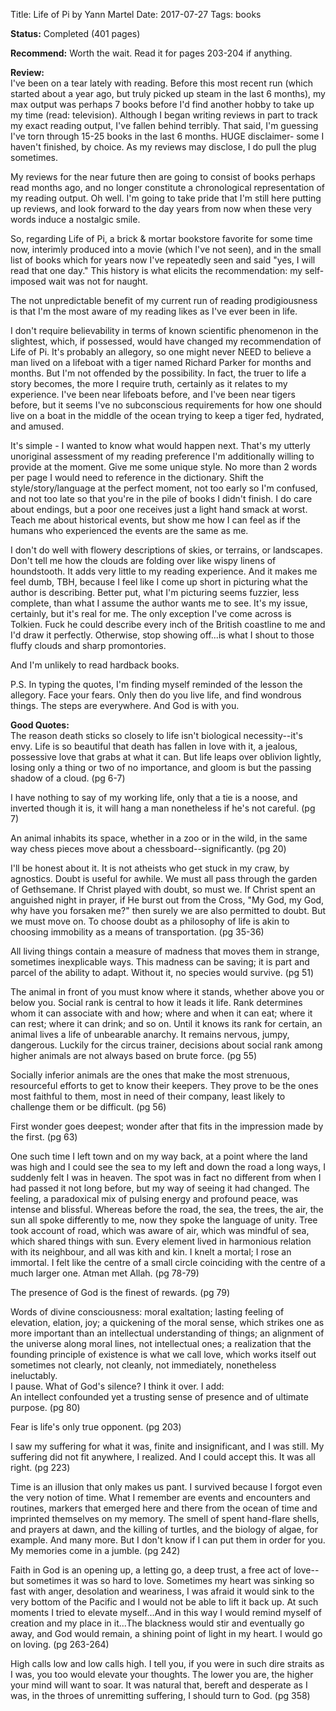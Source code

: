Title: Life of Pi by Yann Martel
Date: 2017-07-27
Tags: books

**Status:** Completed (401 pages)

**Recommend:** Worth the wait. Read it for pages 203-204 if anything. 

**Review:**  
I've been on a tear lately with reading. Before this most recent run (which started about a year ago, but truly picked up steam in the last 6 months), my max output was perhaps 7 books before I'd find another hobby to take up my time (read: television). Although I began writing reviews in part to track my exact reading output, I've fallen behind terribly. That said, I'm guessing I've torn through 15-25 books in the last 6 months. HUGE disclaimer- some I haven't finished, by choice. As my reviews may disclose, I do pull the plug sometimes.  

My reviews for the near future then are going to consist of books perhaps read months ago, and no longer constitute a chronological representation of my reading output. Oh well. I'm going to take pride that I'm still here putting up reviews, and look forward to the day years from now when these very words induce a nostalgic smile. 

So, regarding Life of Pi, a brick & mortar bookstore favorite for some time now, interimly produced into a movie (which I've not seen), and in the small list of books which for years now I've repeatedly seen and said "yes, I will read that one day." This history is what elicits the recommendation: my self-imposed wait was not for naught. 

The not unpredictable benefit of my current run of reading prodigiousness is that I'm the most aware of my reading likes as I've ever been in life. 

I don't require believability in terms of known scientific phenomenon in the slightest, which, if possessed, would have changed my recommendation of Life of Pi. It's probably an allegory, so one might never NEED to believe a man lived on a lifeboat with a tiger named Richard Parker for months and months. But I'm not offended by the possibility. In fact, the truer to life a story becomes, the more I require truth, certainly as it relates to my experience. I've been near lifeboats before, and I've been near tigers before, but it seems I've no subconscious requirements for how one should live on a boat in the middle of the ocean trying to keep a tiger fed, hydrated, and amused. 

It's simple - I wanted to know what would happen next. That's my utterly unoriginal assessment of my reading preference I'm additionally willing to provide at the moment. Give me some unique style. No more than 2 words per page I would need to reference in the dictionary. Shift the style/story/language at the perfect moment, not too early so I'm confused, and not too late so that you're in the pile of books I didn't finish. I do care about endings, but a poor one receives just a light hand smack at worst. Teach me about historical events, but show me how I can feel as if the humans who experienced the events are the same as me.

I don't do well with flowery descriptions of skies, or terrains, or landscapes. Don't tell me how the clouds are folding over like wispy linens of houndstooth. It adds very little to my reading experience. And it makes me feel dumb, TBH, because I feel like I come up short in picturing what the author is describing. Better put, what I'm picturing seems fuzzier, less complete, than what I assume the author wants me to see. It's my issue, certainly, but it's real for me. The only exception I've come across is Tolkien. Fuck he could describe every inch of the British coastline to me and I'd draw it perfectly. Otherwise, stop showing off...is what I shout to those fluffy clouds and sharp promontories.

And I'm unlikely to read hardback books.

P.S. In typing the quotes, I'm finding myself reminded of the lesson the allegory. Face your fears. Only then do you live life, and find wondrous things. The steps are everywhere. And God is with you. 

**Good Quotes:**  
The reason death sticks so closely to life isn't biological necessity--it's envy. Life is so beautiful that death has fallen in love with it, a jealous, possessive love that grabs at what it can. But life leaps over oblivion lightly, losing only a thing or two of no importance, and gloom is but the passing shadow of a cloud. (pg 6-7)  

I have nothing to say of my working life, only that a tie is a noose, and inverted though it is, it will hang a man nonetheless if he's not careful. (pg 7)

An animal inhabits its space, whether in a zoo or in the wild, in the same way chess pieces move about a chessboard--significantly. (pg 20)

I'll be honest about it. It is not atheists who get stuck in my craw, by agnostics. Doubt is useful for awhile. We must all pass through the garden of Gethsemane. If Christ played with doubt, so must we. If Christ spent an anguished night in prayer, if He burst out from the Cross, "My God, my God, why have you forsaken me?" then surely we are also permitted to doubt. But we must move on. To choose doubt as a philosophy of life is akin to choosing immobility as a means of transportation. (pg 35-36)

All living things contain a measure of madness that moves them in strange, sometimes inexplicable ways. This madness can be saving; it is part and parcel of the ability to adapt. Without it, no species would survive. (pg 51)

The animal in front of you must know where it stands, whether above you or below you. Social rank is central to how it leads it life. Rank determines whom it can associate with and how; where and when it can eat; where it can rest; where it can drink; and so on. Until it knows its rank for certain, an animal lives a life of unbearable anarchy. It remains nervous, jumpy, dangerous. Luckily for the circus trainer, decisions about social rank among higher animals are not always based on brute force. (pg 55)

Socially inferior animals are the ones that make the most strenuous, resourceful efforts to get to know their keepers. They prove to be the ones most faithful to them, most in need of their company, least likely to challenge them or be difficult. (pg 56)

First wonder goes deepest; wonder after that fits in the impression made by the first. (pg 63)

One such time I left town and on my way back, at a point where the land was high and I could see the sea to my left and down the road a long ways, I suddenly felt I was in heaven. The spot was in fact no different from when I had passed it not long before, but my way of seeing it had changed. The feeling, a paradoxical mix of pulsing energy and profound peace, was intense and blissful. Whereas before the road, the sea, the trees, the air, the sun all spoke differently to me, now they spoke the language of unity. Tree took account of road, which was aware of air, which was mindful of sea, which shared things with sun. Every element lived in harmonious relation with its neighbour, and all was kith and kin. I knelt a mortal; I rose an immortal. I felt like the centre of a small circle coinciding with the centre of a much larger one. Atman met Allah. (pg 78-79)

The presence of God is the finest of rewards. (pg 79)

Words of divine consciousness: moral exaltation; lasting feeling of elevation, elation, joy; a quickening of the moral sense, which strikes one as more important than an intellectual understanding of things; an alignment of the universe along moral lines, not intellectual ones; a realization that the founding principle of existence is what we call love, which works itself out sometimes not clearly, not cleanly, not immediately, nonetheless ineluctably.  
I pause. What of God's silence? I think it over. I add:  
An intellect confounded yet a trusting sense of presence and of ultimate purpose. (pg 80)

Fear is life's only true opponent. (pg 203)

I saw my suffering for what it was, finite and insignificant, and I was still. My suffering did not fit anywhere, I realized. And I could accept this. It was all right. (pg 223)

Time is an illusion that only makes us pant. I survived because I forgot even the very notion of time. What I remember are events and encounters and routines, markers that emerged here and there from the ocean of time and imprinted themselves on my memory. The smell of spent hand-flare shells, and prayers at dawn, and the killing of turtles, and the biology of algae, for example. And many more. But I don't know if I can put them in order for you. My memories come in a jumble. (pg 242)

Faith in God is an opening up, a letting go, a deep trust, a free act of love--but sometimes it was so hard to love. Sometimes my heart was sinking so fast with anger, desolation and weariness, I was afraid it would sink to the very bottom of the Pacific and I would not be able to lift it back up. At such moments I tried to elevate myself...And in this way I would remind myself of creation and my place in it...The blackness would stir and eventually go away, and God would remain, a shining point of light in my heart. I would go on loving. (pg 263-264)

High calls low and low calls high. I tell you, if you were in such dire straits as I was, you too would elevate your thoughts. The lower you are, the higher your mind will want to soar. It was natural that, bereft and desperate as I was, in the throes of unremitting suffering, I should turn to God. (pg 358)


